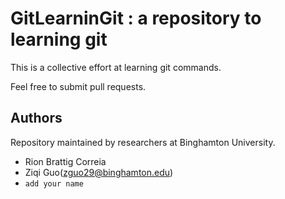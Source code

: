 # GitLearninGit : a repository to learning git

This is a collective effort at learning git commands.

Feel free to submit pull requests.


## Authors

Repository maintained by researchers at Binghamton University.
- Rion Brattig Correia 
- Ziqi Guo(zguo29@binghamton.edu)
- `add your name`
